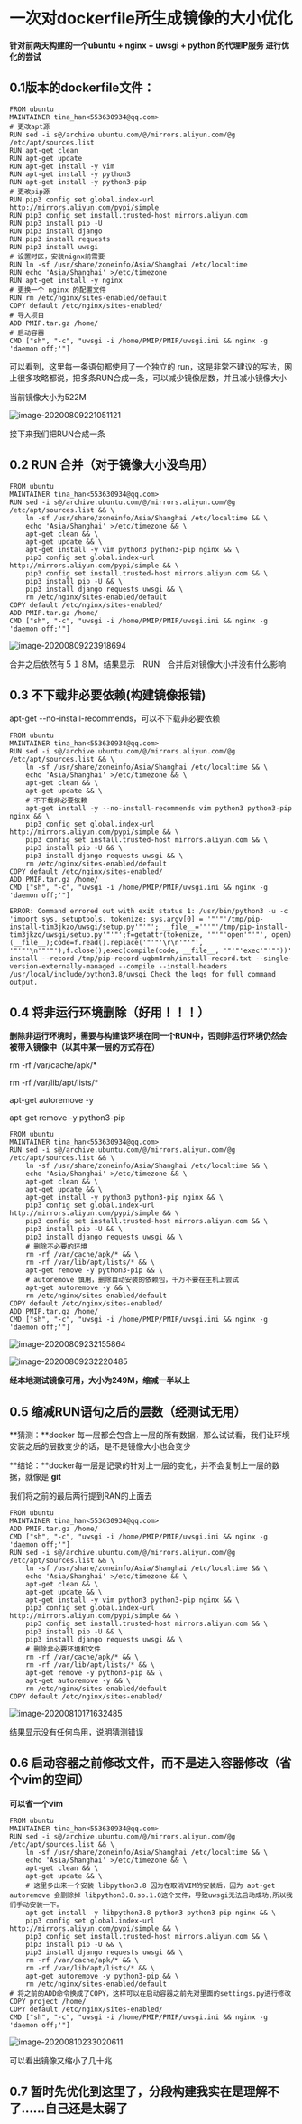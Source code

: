 # 一次对dockerfile所生成镜像的大小优化

**针对前两天构建的一个ubuntu + nginx + uwsgi + python 的代理IP服务 进行优化的尝试**

## 0.1版本的dockerfile文件：

```shell
FROM ubuntu
MAINTAINER tina_han<553630934@qq.com>
# 更改apt源
RUN sed -i s@/archive.ubuntu.com/@/mirrors.aliyun.com/@g /etc/apt/sources.list
RUN apt-get clean
RUN apt-get update
RUN apt-get install -y vim
RUN apt-get install -y python3
RUN apt-get install -y python3-pip
# 更改pip源
RUN pip3 config set global.index-url http://mirrors.aliyun.com/pypi/simple
RUN pip3 config set install.trusted-host mirrors.aliyun.com
RUN pip3 install pip -U
RUN pip3 install django
RUN pip3 install requests
RUN pip3 install uwsgi
# 设置时区，安装nignx前需要
RUN ln -sf /usr/share/zoneinfo/Asia/Shanghai /etc/localtime
RUN echo 'Asia/Shanghai' >/etc/timezone
RUN apt-get install -y nginx
# 更换一个 nginx 的配置文件
RUN rm /etc/nginx/sites-enabled/default
COPY default /etc/nginx/sites-enabled/
# 导入项目
ADD PMIP.tar.gz /home/
# 启动容器
CMD ["sh", "-c", "uwsgi -i /home/PMIP/PMIP/uwsgi.ini && nginx -g 'daemon off;'"]
```

可以看到，这里每一条语句都使用了一个独立的 run，这是非常不建议的写法，网上很多攻略都说，把多条RUN合成一条，可以减少镜像层数，并且减小镜像大小

当前镜像大小为522M

![image-20200809221051121](一次对dockerfile所生成镜像的大小优化.assets/image-20200809221051121.png)

接下来我们把RUN合成一条

## 0.2 RUN 合并（对于镜像大小没鸟用）

```shell
FROM ubuntu
MAINTAINER tina_han<553630934@qq.com>
RUN sed -i s@/archive.ubuntu.com/@/mirrors.aliyun.com/@g /etc/apt/sources.list && \
    ln -sf /usr/share/zoneinfo/Asia/Shanghai /etc/localtime && \
    echo 'Asia/Shanghai' >/etc/timezone && \
    apt-get clean && \
    apt-get update && \
    apt-get install -y vim python3 python3-pip nginx && \
    pip3 config set global.index-url http://mirrors.aliyun.com/pypi/simple && \
    pip3 config set install.trusted-host mirrors.aliyun.com && \
    pip3 install pip -U && \
    pip3 install django requests uwsgi && \
    rm /etc/nginx/sites-enabled/default
COPY default /etc/nginx/sites-enabled/
ADD PMIP.tar.gz /home/
CMD ["sh", "-c", "uwsgi -i /home/PMIP/PMIP/uwsgi.ini && nginx -g 'daemon off;'"]
```

![image-20200809223918694](一次对dockerfile所生成镜像的大小优化.assets/image-20200809223918694.png)

合并之后依然有５１８M，结果显示　RUN　合并后对镜像大小并没有什么影响

## 0.3 不下载非必要依赖(构建镜像报错)

apt-get --no-install-recommends，可以不下载非必要依赖

```shell
FROM ubuntu
MAINTAINER tina_han<553630934@qq.com>
RUN sed -i s@/archive.ubuntu.com/@/mirrors.aliyun.com/@g /etc/apt/sources.list && \
    ln -sf /usr/share/zoneinfo/Asia/Shanghai /etc/localtime && \
    echo 'Asia/Shanghai' >/etc/timezone && \
    apt-get clean && \
    apt-get update && \
    # 不下载非必要依赖
    apt-get install -y --no-install-recommends vim python3 python3-pip nginx && \
    pip3 config set global.index-url http://mirrors.aliyun.com/pypi/simple && \
    pip3 config set install.trusted-host mirrors.aliyun.com && \
    pip3 install pip -U && \
    pip3 install django requests uwsgi && \
    rm /etc/nginx/sites-enabled/default
COPY default /etc/nginx/sites-enabled/
ADD PMIP.tar.gz /home/
CMD ["sh", "-c", "uwsgi -i /home/PMIP/PMIP/uwsgi.ini && nginx -g 'daemon off;'"]
```

```shell
ERROR: Command errored out with exit status 1: /usr/bin/python3 -u -c 'import sys, setuptools, tokenize; sys.argv[0] = '"'"'/tmp/pip-install-tim3jkzo/uwsgi/setup.py'"'"'; __file__='"'"'/tmp/pip-install-tim3jkzo/uwsgi/setup.py'"'"';f=getattr(tokenize, '"'"'open'"'"', open)(__file__);code=f.read().replace('"'"'\r\n'"'"', '"'"'\n'"'"');f.close();exec(compile(code, __file__, '"'"'exec'"'"'))' install --record /tmp/pip-record-uqbm4rmh/install-record.txt --single-version-externally-managed --compile --install-headers /usr/local/include/python3.8/uwsgi Check the logs for full command output.
```

## 0.4 将非运行环境删除（好用！！！）

**删除非运行环境时，需要与构建该环境在同一个RUN中，否则非运行环境仍然会被带入镜像中（以其中某一层的方式存在）**

rm -rf /var/cache/apk/*

rm -rf /var/lib/apt/lists/*

apt-get autoremove -y

apt-get remove -y python3-pip

```shell
FROM ubuntu
MAINTAINER tina_han<553630934@qq.com>
RUN sed -i s@/archive.ubuntu.com/@/mirrors.aliyun.com/@g /etc/apt/sources.list && \
    ln -sf /usr/share/zoneinfo/Asia/Shanghai /etc/localtime && \
    echo 'Asia/Shanghai' >/etc/timezone && \
    apt-get clean && \
    apt-get update && \
    apt-get install -y python3 python3-pip nginx && \
    pip3 config set global.index-url http://mirrors.aliyun.com/pypi/simple && \
    pip3 config set install.trusted-host mirrors.aliyun.com && \
    pip3 install pip -U && \
    pip3 install django requests uwsgi && \
    # 删除不必要的环境
    rm -rf /var/cache/apk/* && \
    rm -rf /var/lib/apt/lists/* && \
    apt-get remove -y python3-pip && \
    # autoremove 慎用，删除自动安装的依赖包，千万不要在主机上尝试
    apt-get autoremove -y && \
    rm /etc/nginx/sites-enabled/default
COPY default /etc/nginx/sites-enabled/
ADD PMIP.tar.gz /home/
CMD ["sh", "-c", "uwsgi -i /home/PMIP/PMIP/uwsgi.ini && nginx -g 'daemon off;'"]
```

![image-20200809232155864](一次对dockerfile所生成镜像的大小优化.assets/image-20200809232155864.png)

![image-20200809232220485](一次对dockerfile所生成镜像的大小优化.assets/image-20200809232220485.png)

**经本地测试镜像可用，大小为249M，缩减一半以上**

## 0.5 缩减RUN语句之后的层数（经测试无用）

**猜测：**docker 每一层都会包含上一层的所有数据，那么试试看，我们让环境安装之后的层数变少的话，是不是镜像大小也会变少

**结论：**docker每一层是记录的针对上一层的变化，并不会复制上一层的数据，就像是 **git**

我们将之前的最后两行提到RAN的上面去

```shell
FROM ubuntu
MAINTAINER tina_han<553630934@qq.com>
ADD PMIP.tar.gz /home/
CMD ["sh", "-c", "uwsgi -i /home/PMIP/PMIP/uwsgi.ini && nginx -g 'daemon off;'"]
RUN sed -i s@/archive.ubuntu.com/@/mirrors.aliyun.com/@g /etc/apt/sources.list && \
    ln -sf /usr/share/zoneinfo/Asia/Shanghai /etc/localtime && \
    echo 'Asia/Shanghai' >/etc/timezone && \
    apt-get clean && \
    apt-get update && \
    apt-get install -y vim python3 python3-pip nginx && \
    pip3 config set global.index-url http://mirrors.aliyun.com/pypi/simple && \
    pip3 config set install.trusted-host mirrors.aliyun.com && \
    pip3 install pip -U && \
    pip3 install django requests uwsgi && \
    # 删除非必要环境和文件
    rm -rf /var/cache/apk/* && \
    rm -rf /var/lib/apt/lists/* && \
    apt-get remove -y python3-pip && \
    apt-get autoremove -y && \
    rm /etc/nginx/sites-enabled/default
COPY default /etc/nginx/sites-enabled/
```

![image-20200810171632485](一次对dockerfile所生成镜像的大小优化.assets/image-20200810171632485.png)

结果显示没有任何鸟用，说明猜测错误

##  0.6 启动容器之前修改文件，而不是进入容器修改（省个vim的空间）

**可以省一个vim**

```shell
FROM ubuntu
MAINTAINER tina_han<553630934@qq.com>
RUN sed -i s@/archive.ubuntu.com/@/mirrors.aliyun.com/@g /etc/apt/sources.list && \
    ln -sf /usr/share/zoneinfo/Asia/Shanghai /etc/localtime && \
    echo 'Asia/Shanghai' >/etc/timezone && \
    apt-get clean && \
    apt-get update && \
    # 这里多出来一个安装 libpython3.8 因为在取消VIM的安装后，因为 apt-get autoremove 会删除掉 libpython3.8.so.1.0这个文件，导致uwsgi无法启动成功,所以我们手动安装一下。
    apt-get install -y libpython3.8 python3 python3-pip nginx && \
    pip3 config set global.index-url http://mirrors.aliyun.com/pypi/simple && \
    pip3 config set install.trusted-host mirrors.aliyun.com && \
    pip3 install pip -U && \
    pip3 install django requests uwsgi && \
    rm -rf /var/cache/apk/* && \
    rm -rf /var/lib/apt/lists/* && \
    apt-get autoremove -y python3-pip && \
    rm /etc/nginx/sites-enabled/default
# 将之前的ADD命令换成了COPY，这样可以在启动容器之前先对里面的settings.py进行修改
COPY project /home/
COPY default /etc/nginx/sites-enabled/
CMD ["sh", "-c", "uwsgi -i /home/PMIP/PMIP/uwsgi.ini && nginx -g 'daemon off;'"]
```

![image-20200810233020611](一次对dockerfile所生成镜像的大小优化.assets/image-20200810233020611.png)

可以看出镜像又缩小了几十兆

## 0.7 暂时先优化到这里了，分段构建我实在是理解不了……自己还是太弱了